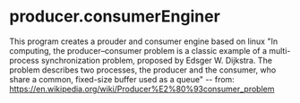 # producer.consumerEnginer
This program creates a prouder and consumer engine based on linux
"In computing, the producer–consumer problem is a classic example of a multi-process synchronization problem, proposed by Edsger W. Dijkstra. The problem describes two processes, the producer and the consumer, who share a common, fixed-size buffer used as a queue" -- from: https://en.wikipedia.org/wiki/Producer%E2%80%93consumer_problem
